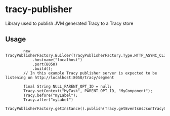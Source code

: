 # tracy-publisher
Library used to publish JVM generated Tracy to a Tracy store

## Usage
```
		new TracyPublisherFactory.Builder(TracyPublisherFactory.Type.HTTP_ASYNC_CLIENT)
			.hostname("localhost")
			.port(8050)
			.build();
		// In this example Tracy publisher server is expected to be listening on http://localhost:8050/tracy/segment
			
		final String NULL_PARENT_OPT_ID = null;
		Tracy.setContext("MyTask", PARENT_OPT_ID, "MyComponent");
		Tracy.before("myLabel");
		Tracy.after("myLabel")
		TracyPublisherFactory.getInstance().publish(Tracy.getEventsAsJsonTracySegment())
```
